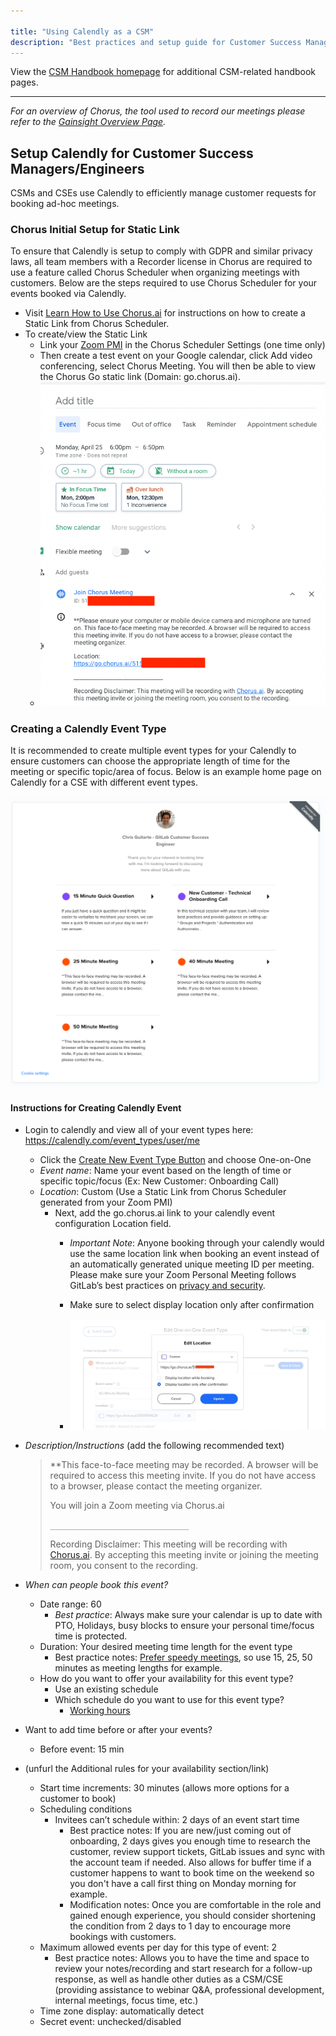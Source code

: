 ```yaml
---

title: "Using Calendly as a CSM"
description: "Best practices and setup guide for Customer Success Managers using Calendly to manage customer requests for meetings."
---
```







View the [CSM Handbook homepage](/handbook/customer-success/csm/) for additional CSM-related handbook pages.

---

*For an overview of Chorus, the tool used to record our meetings please refer to the [Gainsight Overview Page](/handbook/sales/field-operations/sales-operations/go-to-market/chorus/).*

## Setup Calendly for Customer Success Managers/Engineers

CSMs and CSEs use Calendly to efficiently manage customer requests for booking ad-hoc meetings.

### Chorus Initial Setup for Static Link

To ensure that Calendly is setup to comply with GDPR and similar privacy laws, all team members with a Recorder license in Chorus are required to use a feature called Chorus Scheduler when organizing meetings with customers. Below are the steps required to use Chorus Scheduler for your events booked via Calendly.

- Visit [Learn How to Use Chorus.ai](/handbook/sales/field-operations/sales-operations/go-to-market/chorus/#chorus-scheduler) for instructions on how to create a Static Link from Chorus Scheduler.
- To create/view the Static Link
    - Link your [Zoom PMI](https://support.zoom.us/hc/en-us/articles/203276937-Using-Personal-Meeting-ID-PMI-) in the Chorus Scheduler Settings (one time only)
    - Then create a test event on your Google calendar, click Add video conferencing, select Chorus Meeting. You will then be able to view the Chorus Go static link (Domain: go.chorus.ai).
    - ![static-chorus-go-link](grab-static-chorus-go-link.png)


### Creating a Calendly Event Type

It is recommended to create multiple event types for your Calendly to ensure customers can choose the appropriate length of time for the meeting or specific topic/area of focus. Below is an example home page on Calendly for a CSE with different event types.

![calendly-home-example](calendly-home-example.png)

#### Instructions for Creating Calendly Event

- Login to calendly and view all of your event types here: https://calendly.com/event_types/user/me
  - Click the [Create New Event Type Button](https://calendly.com/event_types/new) and choose One-on-One
  - *Event name*: Name your event based on the length of time or specific topic/focus (Ex: New Customer: Onboarding Call)
  - *Location*: Custom (Use a Static Link from Chorus Scheduler generated from your Zoom PMI)
    - Next, add the go.chorus.ai link to your calendly event configuration Location field.
        - *Important Note*: Anyone booking through your calendly would use the same location link when booking an event instead of an automatically generated unique meeting ID per meeting. Please make sure your Zoom Personal Meeting follows GitLab’s best practices on [privacy and security](/handbook/tools-and-tips/zoom/#a-note-on-privacy-and-security).

        - Make sure to select display location only after confirmation
        - ![calendly-location](calendly-location-chorus-go.jpeg)


- *Description/Instructions* (add the following recommended text)
    > **This face-to-face meeting may be recorded. A browser will be required to access this meeting invite. If you do not have access to a browser, please contact the meeting organizer.
    >
    > You will join a Zoom meeting via Chorus.ai
    >
    > `_______________________________`
    >
    > Recording Disclaimer: This meeting will be recording with [Chorus.ai](https://www.chorus.ai). By accepting this meeting invite or joining the meeting room, you consent to the recording.

- *When can people book this event?*
    - Date range: 60
        - *Best practice*: Always make sure your calendar is up to date with PTO, Holidays, busy blocks to ensure your personal time/focus time is protected.
    - Duration: Your desired meeting time length for the event type
      - Best practice notes: [Prefer speedy meetings](/handbook/communication/#scheduling-meetings), so use 15, 25, 50 minutes as meeting lengths for example.
    - How do you want to offer your availability for this event type?
        - Use an existing schedule
        - Which schedule do you want to use for this event type?
            - [Working hours](https://help.calendly.com/hc/en-us/articles/360055073694-How-to-set-up-and-edit-your-available-hours-)
- Want to add time before or after your events?
    - Before event: 15 min
- (unfurl the Additional rules for your availability section/link)
    - Start time increments: 30 minutes (allows more options for a customer to book)
    - Scheduling conditions
        - Invitees can’t schedule within: 2 days of an event start time
            - Best practice notes: If you are new/just coming out of onboarding, 2 days gives you enough time to research the customer, review support tickets, GitLab issues and sync with the account team if needed. Also allows for buffer time if a customer happens to want to book time on the weekend so you don't have a call first thing on Monday morning for example.
            - Modification notes: Once you are comfortable in the role and gained enough experience, you should consider shortening the condition from 2 days to 1 day to encourage more bookings with customers.
    - Maximum allowed events per day for this type of event: 2
        - Best practice notes: Allows you to have the time and space to review your notes/recording and start research for a follow-up response, as well as handle other duties as a CSM/CSE (providing assistance to webinar Q&A, professional development, internal meetings, focus time, etc.)
    - Time zone display: automatically detect
    - Secret event: unchecked/disabled

